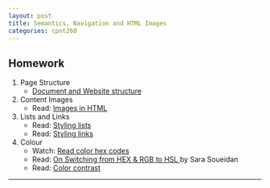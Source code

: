 ```yaml
---
layout: post
title: Semantics, Navigation and HTML Images
categories: cpnt260
---
```


## Homework
1. Page Structure
    - [Document and Website structure](https://developer.mozilla.org/en-US/docs/Learn/HTML/Introduction_to_HTML/Document_and_website_structure)
2. Content Images
    - Read: [Images in HTML](https://developer.mozilla.org/en-US/docs/Learn/HTML/Multimedia_and_embedding/Images_in_HTML)
3. Lists and Links
    - Read: [Styling lists](https://developer.mozilla.org/en-US/docs/Learn/CSS/Styling_text/Styling_lists)
    - Read: [Styling links](https://developer.mozilla.org/en-US/docs/Learn/CSS/Styling_text/Styling_links)
4. Colour
    - Watch: [Read color hex codes](https://youtu.be/eqZqx6lRPe0)
    - Read: [On Switching from HEX & RGB to HSL ](https://www.sarasoueidan.com/blog/hex-rgb-to-hsl/) by Sara Soueidan
    - Read: [Color contrast](https://developer.mozilla.org/en-US/docs/Web/Accessibility/Understanding_WCAG/Perceivable/Color_contrast)

---
